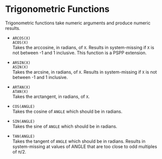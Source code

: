 # Trigonometric Functions

Trigonometric functions take numeric arguments and produce numeric
results.

* `ARCOS(X)`  
  `ACOS(X)`  
  Takes the arccosine, in radians, of `X`.  Results in
  system-missing if `X` is not between -1 and 1 inclusive.  This
  function is a PSPP extension.

* `ARSIN(X)`  
  `ASIN(X)`  
  Takes the arcsine, in radians, of `X`.  Results in
  system-missing if `X` is not between -1 and 1 inclusive.

* `ARTAN(X)`  
  `ATAN(X)`  
  Takes the arctangent, in radians, of `X`.

* `COS(ANGLE)`  
  Takes the cosine of `ANGLE` which should be in radians.

* `SIN(ANGLE)`  
  Takes the sine of `ANGLE` which should be in radians.

* `TAN(ANGLE)`  
  Takes the tangent of `ANGLE` which should be in radians.  Results in
  system-missing at values of ANGLE that are too close to odd
  multiples of π/2.

